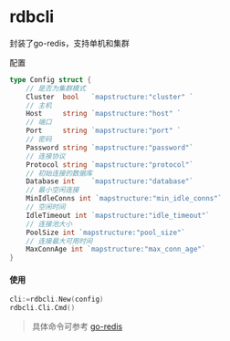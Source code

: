 # rdbcli

封装了go-redis，支持单机和集群

配置

```go
type Config struct {
    // 是否为集群模式
    Cluster  bool   `mapstructure:"cluster" `
    // 主机
    Host     string `mapstructure:"host" `
    // 端口
    Port     string `mapstructure:"port" `
    // 密码
    Password string `mapstructure:"password"`
    // 连接协议
    Protocol string `mapstructure:"protocol"`
    // 初始连接的数据库
    Database int    `mapstructure:"database"`
    // 最小空闲连接
    MinIdleConns int `mapstructure:"min_idle_conns"`
    // 空闲时间
    IdleTimeout int `mapstructure:"idle_timeout"`
    // 连接池大小
    PoolSize int `mapstructure:"pool_size"`
    // 连接最大可用时间
    MaxConnAge int `mapstructure:"max_conn_age"`
}
```

#### 使用

```go
cli:=rdbcli.New(config)
rdbcli.Cli.Cmd()
```

> 具体命令可参考 [go-redis](https://github.com/go-redis/redishttps://)
